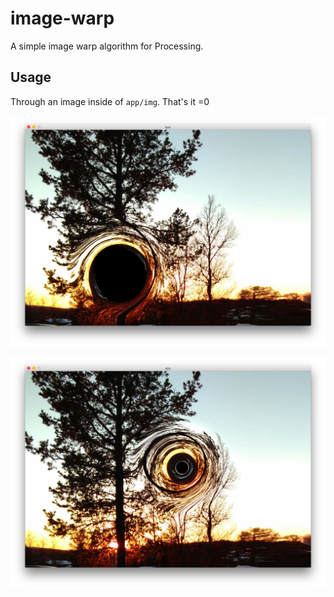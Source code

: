 # image-warp
A simple image warp algorithm for Processing.

## Usage
Through an image inside of `app/img`. That's it =0

![](screenshot-1.png)

![](screenshot-2.png)

